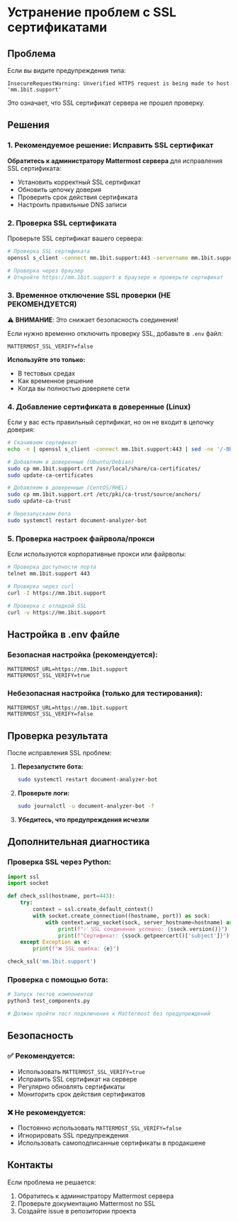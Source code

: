 # Устранение проблем с SSL сертификатами

## Проблема

Если вы видите предупреждения типа:
```
InsecureRequestWarning: Unverified HTTPS request is being made to host 'mm.1bit.support'
```

Это означает, что SSL сертификат сервера не прошел проверку.

## Решения

### 1. Рекомендуемое решение: Исправить SSL сертификат

**Обратитесь к администратору Mattermost сервера** для исправления SSL сертификата:

- Установить корректный SSL сертификат
- Обновить цепочку доверия
- Проверить срок действия сертификата
- Настроить правильные DNS записи

### 2. Проверка SSL сертификата

Проверьте SSL сертификат вашего сервера:

```bash
# Проверка SSL сертификата
openssl s_client -connect mm.1bit.support:443 -servername mm.1bit.support

# Проверка через браузер
# Откройте https://mm.1bit.support в браузере и проверьте сертификат
```

### 3. Временное отключение SSL проверки (НЕ РЕКОМЕНДУЕТСЯ)

⚠️ **ВНИМАНИЕ**: Это снижает безопасность соединения!

Если нужно временно отключить проверку SSL, добавьте в `.env` файл:

```env
MATTERMOST_SSL_VERIFY=false
```

**Используйте это только:**
- В тестовых средах
- Как временное решение
- Когда вы полностью доверяете сети

### 4. Добавление сертификата в доверенные (Linux)

Если у вас есть правильный сертификат, но он не входит в цепочку доверия:

```bash
# Скачиваем сертификат
echo -n | openssl s_client -connect mm.1bit.support:443 | sed -ne '/-BEGIN CERTIFICATE-/,/-END CERTIFICATE-/p' > mm.1bit.support.crt

# Добавляем в доверенные (Ubuntu/Debian)
sudo cp mm.1bit.support.crt /usr/local/share/ca-certificates/
sudo update-ca-certificates

# Добавляем в доверенные (CentOS/RHEL)
sudo cp mm.1bit.support.crt /etc/pki/ca-trust/source/anchors/
sudo update-ca-trust

# Перезапускаем бота
sudo systemctl restart document-analyzer-bot
```

### 5. Проверка настроек файрвола/прокси

Если используются корпоративные прокси или файрволы:

```bash
# Проверка доступности порта
telnet mm.1bit.support 443

# Проверка через curl
curl -I https://mm.1bit.support

# Проверка с отладкой SSL
curl -v https://mm.1bit.support
```

## Настройка в .env файле

### Безопасная настройка (рекомендуется):
```env
MATTERMOST_URL=https://mm.1bit.support
MATTERMOST_SSL_VERIFY=true
```

### Небезопасная настройка (только для тестирования):
```env
MATTERMOST_URL=https://mm.1bit.support
MATTERMOST_SSL_VERIFY=false
```

## Проверка результата

После исправления SSL проблем:

1. **Перезапустите бота:**
   ```bash
   sudo systemctl restart document-analyzer-bot
   ```

2. **Проверьте логи:**
   ```bash
   sudo journalctl -u document-analyzer-bot -f
   ```

3. **Убедитесь, что предупреждения исчезли**

## Дополнительная диагностика

### Проверка SSL через Python:
```python
import ssl
import socket

def check_ssl(hostname, port=443):
    try:
        context = ssl.create_default_context()
        with socket.create_connection((hostname, port)) as sock:
            with context.wrap_socket(sock, server_hostname=hostname) as ssock:
                print(f"✅ SSL соединение успешно: {ssock.version()}")
                print(f"Сертификат: {ssock.getpeercert()['subject']}")
    except Exception as e:
        print(f"❌ SSL ошибка: {e}")

check_ssl('mm.1bit.support')
```

### Проверка с помощью бота:
```bash
# Запуск тестов компонентов
python3 test_components.py

# Должен пройти тест подключения к Mattermost без предупреждений
```

## Безопасность

### ✅ Рекомендуется:
- Использовать `MATTERMOST_SSL_VERIFY=true`
- Исправить SSL сертификат на сервере
- Регулярно обновлять сертификаты
- Мониторить срок действия сертификатов

### ❌ Не рекомендуется:
- Постоянно использовать `MATTERMOST_SSL_VERIFY=false`
- Игнорировать SSL предупреждения
- Использовать самоподписанные сертификаты в продакшене

## Контакты

Если проблема не решается:
1. Обратитесь к администратору Mattermost сервера
2. Проверьте документацию Mattermost по SSL
3. Создайте issue в репозитории проекта 